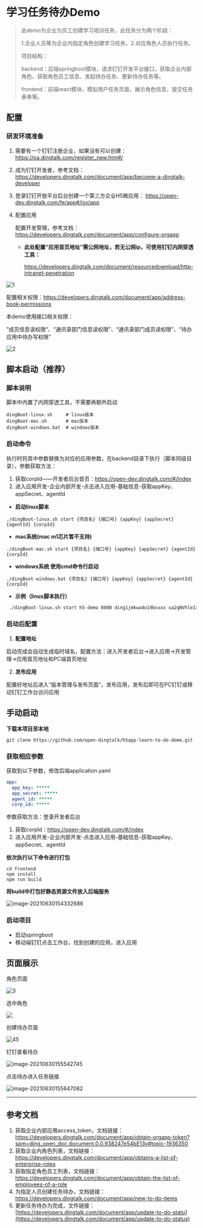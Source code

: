 # 学习任务待办Demo

> 此demo为企业为员工创建学习培训任务，此任务分为两个阶段：
>
> 1.企业人员等为企业内指定角色创建学习任务，2.对应角色人员执行任务。
>
> 项目结构：
>
> backend：后端springboot模块，请求钉钉开发平台接口，获取企业内部角色、获取角色员工信息、发起待办任务、更新待办任务等。
>
> frontend：前端react模块，模拟用户任务页面，展示角色信息，提交任务表单等。



## 配置
### 研发环境准备

1. 需要有一个钉钉注册企业，如果没有可以创建：https://oa.dingtalk.com/register_new.htm#/

2. 成为钉钉开发者，参考文档：https://developers.dingtalk.com/document/app/become-a-dingtalk-developer

3. 登录钉钉开放平台后台创建一个第三方企业H5微应用： https://open-dev.dingtalk.com/fe/app#/isv/app

4. 配置应用

   
   配置开发管理，参考文档：https://developers.dingtalk.com/document/app/configure-orgapp

   - **此处配置“应用首页地址”需公网地址，若无公网ip，可使用钉钉内网穿透工具：**

     https://developers.dingtalk.com/document/resourcedownload/http-intranet-penetration
     

![1](https://img.alicdn.com/imgextra/i4/O1CN01nIr7vn1YJuMMtMuqs_!!6000000003039-2-tps-1135-551.png)

配置相关权限：https://developers.dingtalk.com/document/app/address-book-permissions

本demo使用接口相关权限：

​	”成员信息读权限“、“通讯录部门信息读权限”、“通讯录部门成员读权限”、“待办应用中待办写权限”

![2](https://img.alicdn.com/imgextra/i3/O1CN016WCr6428wDdBhkWi6_!!6000000007996-2-tps-1358-571.png)

## 脚本启动（推荐）

### 脚本说明

脚本中内置了内网穿透工具，不需要再额外启动

```shell
dingBoot-linux.sh     # linux版本
dingBoot-mac.sh       # mac版本
dingBoot-windows.bat  # windows版本
```

### 启动命令

执行时将其中参数替换为对应的应用参数，在backend目录下执行（脚本同级目录），参数获取方法：

1. 获取corpId——开发者后台首页：https://open-dev.dingtalk.com/#/index
2. 进入应用开发-企业内部开发-点击进入应用-基础信息-获取appKey、appSecret、agentId

- **启动linux脚本**

```shell
./dingBoot-linux.sh start {项目名} {端口号} {appKey} {appSecret} {agentId} {corpId}
```
- **mac系统(mac m1芯片暂不支持)**

```shell
./dingBoot-mac.sh start {项目名} {端口号} {appKey} {appSecret} {agentId} {corpId}
```
- **windows系统 使用cmd命令行启动**

```shell
./dingBoot-windows.bat {项目名} {端口号} {appKey} {appSecret} {agentId} {corpId}
```

- **示例（linux脚本执行）**

```sh
 ./dingBoot-linux.sh start h5-demo 8080 ding1jmkwa4o19bxxxx ua2qNVhleIx14ld6xgoZqtg84EE94sbizRvCimfXrIqYCeyj7b8QvqYxxx 122549400 ding9f50b15bccd1000
```

### 启动后配置

1. **配置地址**

启动完成会自动生成临时域名，配置方法：进入开发者后台->进入应用->开发管理->应用首页地址和PC端首页地址

2. **发布应用**

配置好地址后进入“版本管理与发布页面”，发布应用，发布后即可在PC钉钉或移动钉钉工作台访问应用

## 手动启动

**下载本项目至本地**

```shell
git clone https://github.com/open-dingtalk/h5app-learn-to-do-dome.git
```

### 获取相应参数

获取到以下参数，修改后端application.yaml

```yaml
app:
  app_key: *****
  app_secret: *****
  agent_id: *****
  corp_id: *****
```

参数获取方法：登录开发者后台

1. 获取corpId：https://open-dev.dingtalk.com/#/index
2. 进入应用开发-企业内部开发-点击进入应用-基础信息-获取appKey、appSecret、agentId

**依次执行以下命令进行打包**

```shell
cd frontend
npm install
npm run build
```

**将build中打包好静态资源文件放入后端服务**

![image-20210630154332686](https://img.alicdn.com/imgextra/i2/O1CN01QLp1Qw1TCVrPddfjZ_!!6000000002346-2-tps-322-521.png)



### 启动项目

- 启动springboot
- 移动端钉钉点击工作台，找到创建的应用，进入应用



## 页面展示

角色页面

![3](https://img.alicdn.com/imgextra/i1/O1CN01f1eza91izifxWDNMz_!!6000000004484-2-tps-444-584.png)

选中角色

![](https://img.alicdn.com/imgextra/i4/O1CN01Bu7GRJ1l6hwwJmxkL_!!6000000004770-2-tps-440-303.png)

创建待办页面

![45](https://img.alicdn.com/imgextra/i1/O1CN01OYUcJA1gN84UepvDG_!!6000000004129-2-tps-446-757.png)

钉钉查看待办

![image-20210630155542745](https://img.alicdn.com/imgextra/i2/O1CN01NhdXw11kSP4LxhkfL_!!6000000004682-2-tps-325-154.png)

点击待办进入任务链接

![image-20210630155647082](https://img.alicdn.com/imgextra/i4/O1CN01Ei2ivC24IavPbgfGY_!!6000000007368-2-tps-444-422.png)

---

## **参考文档**

1. 获取企业内部应用access_token，文档链接：https://developers.dingtalk.com/document/app/obtain-orgapp-token?spm=ding_open_doc.document.0.0.938247e54bE13v#topic-1936350
2. 获取企业内角色列表，文档链接：https://developers.dingtalk.com/document/app/obtains-a-list-of-enterprise-roles
3. 获取指定角色员工列表，文档链接：https://developers.dingtalk.com/document/app/obtain-the-list-of-employees-of-a-role
4. 为指定人员创建任务待办，文档链接：https://developers.dingtalk.com/document/app/new-to-do-items
5. 更新任务待办为完成，文件链接：[https://developers.dingtalk.com/document/app/update-to-do-statu](https://developers.dingtalk.com/document/app/update-to-do-status)

